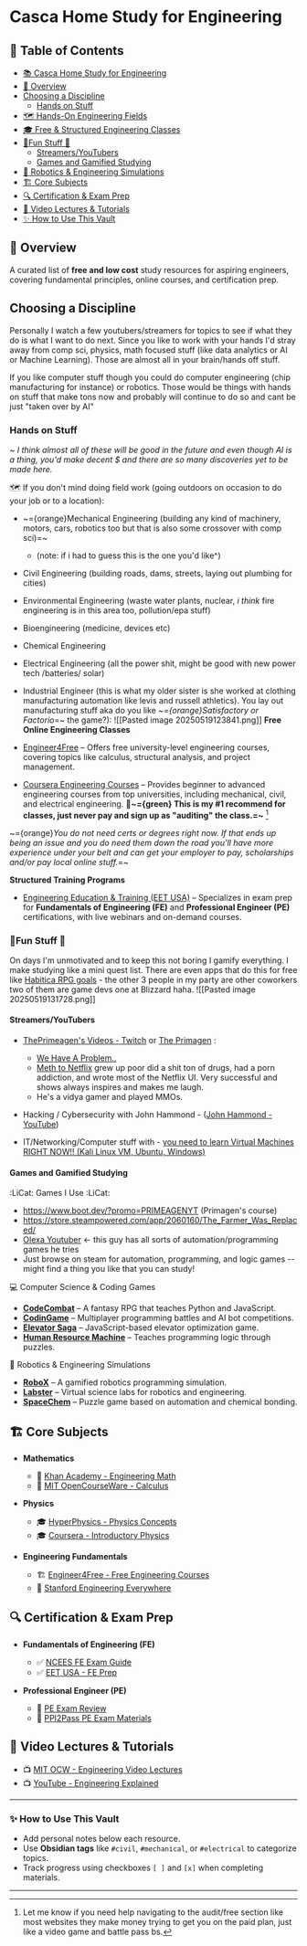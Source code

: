 # Casca Home Study for Engineering

## 📖 Table of Contents

- [📚 Casca Home Study for Engineering](#casca-home-study-for-engineering)
- [📌 Overview](#-overview)
- [Choosing a Discipline](#choosing-a-discipline)
  - [Hands on Stuff](#hands-on-stuff)
- [🗺️ Hands-On Engineering Fields](#-hands-on-engineering-fields)
- [🎓 Free & Structured Engineering Classes](#-free--structured-engineering-classes)
- [🎉Fun Stuff 🎉](#fun-stuff-)
  - [Streamers/YouTubers](#streamersyoutubers)
  - [Games and Gamified Studying](#games-and-gamified-studying)
- [🤖 Robotics & Engineering Simulations](#-robotics--engineering-simulations)
- [🏗️ Core Subjects](#-core-subjects)
- [🔍 Certification & Exam Prep](#-certification--exam-prep)
- [🎥 Video Lectures & Tutorials](#-video-lectures--tutorials)
- [✨ How to Use This Vault](#-how-to-use-this-vault)

## 📌 Overview

A curated list of **free and low cost** study resources for aspiring engineers, covering fundamental principles, online courses, and certification prep.

## Choosing a Discipline

Personally I watch a few youtubers/streamers for topics to see if what they do is what I want to do next. Since you like to work with your hands I'd stray away from comp sci, physics, math focused stuff (like data analytics or AI or Machine Learning). Those are almost all in your brain/hands off stuff.

If you like computer stuff though you could do computer engineering (chip manufacturing for instance) or robotics. Those would be things with hands on stuff that make tons now and probably will continue to do so and cant be just "taken over by AI"

### Hands on Stuff

~ *I think almost all of these will be good in the future and even though AI is a thing, you'd make decent $ and there are so many discoveries yet to be made here.*

🗺 If you don't mind doing field work (going outdoors on occasion to do your job or to a location):

- ~={orange}Mechanical Engineering (building any kind of machinery, motors, cars, robotics too but that is also some crossover with comp sci)=~
  - (note: if i had to guess this is the one you'd like^)
- Civil Engineering (building roads, dams, streets, laying out plumbing for cities)
- Environmental Engineering (waste water plants, nuclear, *i think* fire engineering is in this area too, pollution/epa stuff)
- Bioengineering (medicine, devices etc)
- Chemical Engineering
- Electrical Engineering (all the power shit, might be good with new power tech /batteries/ solar)
- Industrial Engineer (this is what my older sister is she worked at clothing manufacturing automation like levis and russell athletics). You lay out manufacturing stuff aka do you like *~={orange}Satisfactory or Factorio*=~ the game?):
  ![[Pasted image 20250519123841.png]]
**Free Online Engineering Classes**

- [Engineer4Free](https://www.engineer4free.com/) – Offers free university-level engineering courses, covering topics like calculus, structural analysis, and project management.
- [Coursera Engineering Courses](https://www.coursera.org/courses?query=engineering) – Provides beginner to advanced engineering courses from top universities, including mechanical, civil, and electrical engineering. 🚩**~={green} This is my #1 recommend for classes, just never pay and sign up as "auditing" the class.=~** [^1]

~={orange}*You do not need certs or degrees right now. If that ends up being an issue and you do need them down the road you'll have more experience under your belt and can get your employer to pay, scholarships and/or pay local online stuff.*=~

**Structured Training Programs**

- [Engineering Education & Training (EET USA)](https://eetusa.com/) – Specializes in exam prep for **Fundamentals of Engineering (FE)** and **Professional Engineer (PE)** certifications, with live webinars and on-demand courses.

### 🎉Fun Stuff 🎉

On days I'm unmotivated and to keep this not boring I gamify everything.
I make studying like a mini quest list. There are even apps that do this for free like [Habitica RPG goals](https://habitica.com/) - the other 3 people in my party are other coworkers two of them are game devs one at Blizzard haha.
![[Pasted image 20250519131728.png]]

#### Streamers/YouTubers

- [ThePrimeagen's Videos - Twitch](https://www.twitch.tv/theprimeagen/videos) or [The Primagen](https://www.youtube.com/@ThePrimeagen) :
  - [We Have A Problem..](https://www.youtube.com/shorts/1-0r90bm6CE)
  - [Meth to Netflix](https://youtu.be/JjHFubUPLV0) grew up poor did a shit ton of drugs, had a porn addiction, and wrote most of the Netflix UI. Very successful and shows always inspires and makes me laugh.
  - He's a vidya gamer and played MMOs.

- Hacking / Cybersecurity with John Hammond - ([John Hammond - YouTube](https://www.youtube.com/channel/UCVeW9qkBjo3zosnqUbG7CFw))
- IT/Networking/Computer stuff with - [you need to learn Virtual Machines RIGHT NOW!! (Kali Linux VM, Ubuntu, Windows)](https://www.youtube.com/@NetworkChuck)

#### Games and Gamified Studying

:LiCat: Games I Use :LiCat:

- <https://www.boot.dev/?promo=PRIMEAGENYT> (Primagen's course)
- <https://store.steampowered.com/app/2060160/The_Farmer_Was_Replaced/>
- [Olexa Youtuber](https://www.youtube.com/channel/UC5ib5bTflXtyIkoF_l7OCHw) <- this guy has all sorts of automation/programming games he tries
- Just browse on steam for automation, programming, and logic games -- might find a thing you like that you can study!
  
💻 Computer Science & Coding Games

- **[CodeCombat](https://www.filamentgames.com/blog/5-great-games-teach-computer-science/)** – A fantasy RPG that teaches Python and JavaScript.
- **[CodinGame](https://www.gdatasoftware.com/blog/2020/06/36000-10-best-computer-science-edutainment-games)** – Multiplayer programming battles and AI bot competitions.
- **[Elevator Saga](https://www.gdatasoftware.com/blog/2020/06/36000-10-best-computer-science-edutainment-games)** – JavaScript-based elevator optimization game.
- **[Human Resource Machine](https://www.filamentgames.com/blog/5-great-games-teach-computer-science/)** – Teaches programming logic through puzzles.

🤖 Robotics & Engineering Simulations

- **[RoboX](https://intelitek.com/advanced-robotics/robox/)** – A gamified robotics programming simulation.
- **[Labster](https://learn.educify.org/gamified-ai-learning-for-students-benefits-tools-best-practices/)** – Virtual science labs for robotics and engineering.
- **[SpaceChem](https://www.filamentgames.com/blog/5-great-games-teach-computer-science/)** – Puzzle game based on automation and chemical bonding.

## 🏗️ Core Subjects

- **Mathematics**
  - 📖 [Khan Academy - Engineering Math](https://www.khanacademy.org/math)
  - 📖 [MIT OpenCourseWare - Calculus](https://ocw.mit.edu/courses/mathematics/)

- **Physics**
  - 🎓 [HyperPhysics - Physics Concepts](http://hyperphysics.phy-astr.gsu.edu/)
  - 🎓 [Coursera - Introductory Physics](https://www.coursera.org/courses?query=physics)

- **Engineering Fundamentals**
  - 🏗️ [Engineer4Free - Free Engineering Courses](https://www.engineer4free.com/)
  - 🔧 [Stanford Engineering Everywhere](https://see.stanford.edu/)

## 🔍 Certification & Exam Prep

- **Fundamentals of Engineering (FE)**
  - ✅ [NCEES FE Exam Guide](https://ncees.org/fe/)
  - ✅ [EET USA - FE Prep](https://eetusa.com/)

- **Professional Engineer (PE)**
  - 🚀 [PE Exam Review](https://peprep.com/)
  - 🚀 [PPI2Pass PE Exam Materials](https://ppi2pass.com/)

## 🎥 Video Lectures & Tutorials

- 📺 [MIT OCW - Engineering Video Lectures](https://ocw.mit.edu/courses/)
- 📺 [YouTube - Engineering Explained](https://www.youtube.com/@EngineeringExplained)

---

### ✨ How to Use This Vault

- Add personal notes below each resource.
- Use **Obsidian tags** like `#civil`, `#mechanical`, or `#electrical` to categorize topics.
- Track progress using checkboxes `[ ]` and `[x]` when completing materials.

---

[^1]: Let me know if you need help navigating to the audit/free section like most websites they make money trying to get you on the paid plan, just like a video game and battle pass bs.
